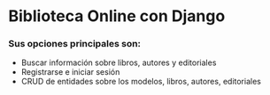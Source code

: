 # Biblioteca Online con Django

### Sus opciones principales son: 
- Buscar información sobre libros, autores y editoriales
- Registrarse e iniciar sesión
- CRUD de entidades sobre los modelos, libros, autores, editoriales
